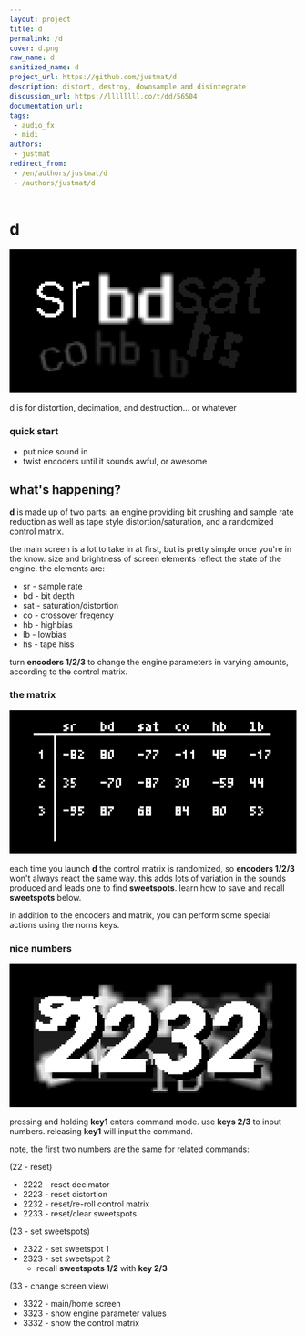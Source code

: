 ```yaml
---
layout: project
title: d
permalink: /d
cover: d.png
raw_name: d
sanitized_name: d
project_url: https://github.com/justmat/d
description: distort, destroy, downsample and disintegrate
discussion_url: https://llllllll.co/t/dd/56504
documentation_url: 
tags:
 - audio_fx
 - midi
authors:
 - justmat
redirect_from:
 - /en/authors/justmat/d
 - /authors/justmat/d
---
```

# d
![d](https://raw.githubusercontent.com/justmat/d/HEAD/assets/d-a.png)

d is for distortion, decimation, and destruction... or whatever

### quick start
* put nice sound in
* twist encoders until it sounds awful, or awesome


## what's happening?

**d** is made up of two parts: an engine providing bit crushing and sample rate reduction as well as tape style distortion/saturation, and a randomized control matrix.

the main screen is a lot to take in at first, but is pretty simple once you're in the know. size and brightness of screen elements reflect the state of the engine. the elements are:
* sr - sample rate
* bd - bit depth
* sat - saturation/distortion
* co - crossover freqency
* hb - highbias
* lb - lowbias
* hs - tape hiss

turn **encoders 1/2/3** to change the engine parameters in varying amounts, according to the control matrix.

### the matrix

![d](https://raw.githubusercontent.com/justmat/d/HEAD/assets/matrix-m.png)

each time you launch **d** the control matrix is randomized, so **encoders 1/2/3** won't always react the same way. this adds lots of variation in the sounds produced and leads one to find **sweetspots**. learn how to save and recall **sweetspots** below.

in addition to the encoders and matrix, you can perform some special actions using the norns keys.

### nice numbers

![d](https://raw.githubusercontent.com/justmat/d/HEAD/assets/command-m.png)

pressing and holding **key1** enters command mode. use **keys 2/3** to input numbers. releasing **key1** will input the command.

note, the first two numbers are the same for related commands:

(22 - reset)
* 2222 - reset decimator
* 2223 - reset distortion
* 2232 - reset/re-roll control matrix
* 2233 - reset/clear sweetspots

(23 - set sweetspots)
* 2322 - set sweetspot 1
* 2323 - set sweetspot 2
  * recall **sweetspots 1/2** with **key 2/3**

(33 - change screen view)
* 3322 - main/home screen
* 3323 - show engine parameter values
* 3332 - show the control matrix


